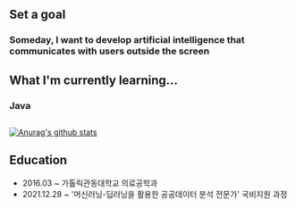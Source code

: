 ## Set a goal
### Someday, I want to develop artificial intelligence that communicates with users outside the screen
## What I'm currently learning...
### Java
##
 [![Anurag's github stats](https://github-readme-stats.vercel.app/api?username=WoojinJeonkr)](https://github.com/anuraghazra/github-readme-stats)
## Education
* 2016.03 ~ 가톨릭관동대학교 의료공학과
* 2021.12.28 ~ '머신러닝-딥러닝을 활용한 공공데이터 분석 전문가' 국비지원 과정
